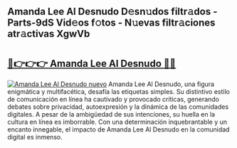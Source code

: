 ## Amanda Lee Al Desnudo D𝚎sn𝚞dos filtr𝚊dos - Parts-9dS Vid𝚎os f𝚘tos - N𝚞evas filtr𝚊ciones atr𝚊ctivas XgwVb

# <h2><a href="http://mb3w8p.tromn.icu/?c=Amanda+Lee+Al+Desnudo">🔗👉👉👉 Amanda Lee Al Desnudo 🔗🔗</a></h2>

[![Amanda Lee Al Desnudo nuevo](https://i.imgur.com/pEAQMta.gif)](http://mb3w8p.tromn.icu/?c=Amanda+Lee+Al+Desnudo)
Amanda Lee Al Desnudo, una figura enigmática y multifacética, desafía las etiquetas simples. Su distintivo estilo de comunicación en línea ha cautivado y provocado críticas, generando debates sobre privacidad, autoexpresión y la dinámica de las comunidades digitales. A pesar de la ambigüedad de sus intenciones, su huella en la cultura en línea es imborrable. Con una determinación inquebrantable y un encanto innegable, el impacto de Amanda Lee Al Desnudo en la comunidad digital es inmenso.
